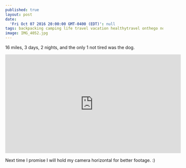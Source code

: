 ```yaml
---
published: true
layout: post
date:
  'Fri Oct 07 2016 20:00:00 GMT-0400 (EDT)': null
tags: backpacking camping life travel vacation healthytravel onthego nocook
image: IMG_4052.jpg
---
```

16 miles, 3 days, 2 nights, and the only 1 not tired was the dog. 

<iframe width="560" height="315" src="https://www.youtube.com/embed/GnTJPg9Glio" frameborder="0" allowfullscreen></iframe>

<br>

Next time I promise I will hold my camera horizontal for better footage. :)
